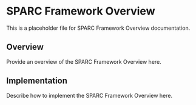 # SPARC Framework Overview

This is a placeholder file for SPARC Framework Overview documentation.

## Overview

Provide an overview of the SPARC Framework Overview here.

## Implementation

Describe how to implement the SPARC Framework Overview here.
